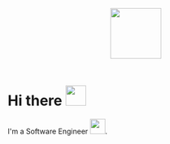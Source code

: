 
<div align = "center">
  <p><img src="https://media.giphy.com/media/M9gbBd9nbDrOTu1Mqx/giphy.gif" width="100"/></p>
<p><img src="https://komarev.com/ghpvc/?username=m0hi1&style=flat-square&color=blue" alt=""></p>
</div>
<div align = "left">

<h1>Hi there <img src="https://media.giphy.com/media/hvRJCLFzcasrR4ia7z/giphy.gif" width="40"></h1>

I'm a Software Engineer <img src="https://media.giphy.com/media/WUlplcMpOCEmTGBtBW/giphy.gif" width="30">.

</div>
<!--
**m0hi1/m0hi1** is a ✨ _special_ ✨ repository because its `README.md` (this file) appears on your GitHub profile.

Here are some ideas to get you started:

- 🔭 I’m currently working on ...
- 🌱 I’m currently learning ...
- 👯 I’m looking to collaborate on ...
- 🤔 I’m looking for help with ...
- 💬 Ask me about ...
- 📫 How to reach me: ...
- 😄 Pronouns: ...
- ⚡ Fun fact: ...
-->
